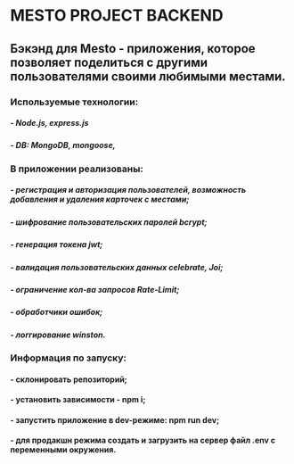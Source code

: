 # MESTO PROJECT BACKEND
## Бэкэнд для Mesto - приложения, которое позволяет поделиться с другими пользователями своими любимыми местами. 

### Используемые технологии:
##### - Node.js, express.js
##### - DB: MongoDB, mongoose,

### В приложении реализованы: 
##### - регистрация и авторизация пользователей, возможность добавления и удаления карточек с местами;
##### - шифрование пользовательских паролей bcrypt;
##### - генерация токена jwt;
##### - валидация пользовательских данных celebrate, Joi;
##### - ограничение кол-ва запросов Rate-Limit;
##### - обработчики ошибок;
##### - логгирование winston.

### Информация по запуску: 
#### - склонировать репозиторий;
#### - установить зависимости - npm i;
#### - запустить приложение в dev-режиме: npm run dev;
#### - для продакшн режима создать и загрузить на сервер файл .env с переменными окружения.
